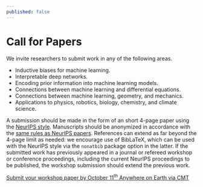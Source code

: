 ```yaml
---
published: false
---
```


<h1 class="h2 text-center pt-3 pb-5">Call for Papers</h1>

We invite researchers to submit work in any of the following areas.

- Inductive biases for machine learning.
- Interpretable deep networks.
- Encoding prior information into machine learning models.
- Connections between machine learning and differential equations.
- Connections between machine learning, geometry, and mechanics.
- Applications to physics, robotics, biology, chemistry, and climate science.

A submission should be made in the form of an short 4-page paper using the [NeurIPS style](https://neurips.cc/Conferences/2020/PaperInformation/StyleFiles).
Manuscripts should be anonymized in accordance with the [same rules as NeurIPS papers](https://neurips.cc/Conferences/2020/CallForPapers).
References can extend as far beyond the 4-page limit as needed: we encourage use of BibLaTeX, which can be used with the NeurIPS style via the `nonatbib` package option in the latter.
If the submitted work has previously appeared in a journal or refereed workshop or conference proceedings, including the current NeurIPS proceedings to be published, the workshop submission should extend the previous work.

<p class="h4 text-center py-3"><a href="https://cmt3.research.microsoft.com/NeurIPSIBW2020">Submit your workshop paper by October 11<sup>th</sup> Anywhere on Earth via CMT</a></p>